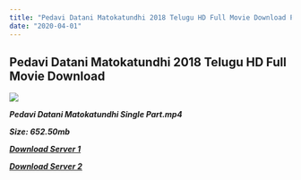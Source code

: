 ```yaml
---
title: "Pedavi Datani Matokatundhi 2018 Telugu HD Full Movie Download Pedavi Datani Matokatundhi Telugu HD Movie Download"
date: "2020-04-01"
---
```


## Pedavi Datani Matokatundhi 2018 Telugu HD Full Movie Download

![](https://images.moviebuff.com/92a59ca0-c9c8-48a6-aee2-c0b0ee29db68?w=1000)

**_Pedavi Datani Matokatundhi Single Part.mp4_**

**_Size: 652.50mb_**

**_[Download Server 1](https://openload.co/f/qvPuMmCDQ-4)_**

**_[Download Server 2](https://openload.co/f/qvPuMmCDQ-4)_**
